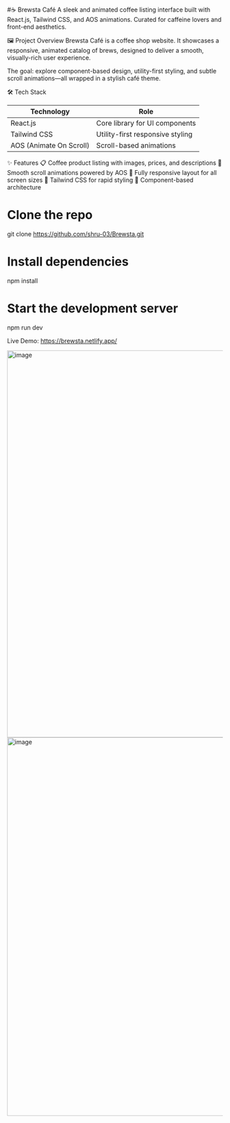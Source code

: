 #☕ Brewsta Café
A sleek and animated coffee listing interface built with React.js, Tailwind CSS, and AOS animations. Curated for caffeine lovers and front-end aesthetics.

🖼️ Project Overview
Brewsta Café is a coffee shop website. It showcases a responsive, animated catalog of brews, designed to deliver a smooth, visually-rich user experience.

The goal: explore component-based design, utility-first styling, and subtle scroll animations—all wrapped in a stylish café theme.



🛠 Tech Stack

| Technology              | Role                             |
| ----------------------- | -------------------------------- |
| React.js                | Core library for UI components   |
| Tailwind CSS            | Utility-first responsive styling |
| AOS (Animate On Scroll) | Scroll-based animations          |



✨ Features
📋 Coffee product listing with images, prices, and descriptions
🔄 Smooth scroll animations powered by AOS
📱 Fully responsive layout for all screen sizes
🎨 Tailwind CSS for rapid styling
🧩 Component-based architecture


# Clone the repo
git clone https://github.com/shru-03/Brewsta.git

# Install dependencies
npm install

# Start the development server
npm run dev

Live Demo: https://brewsta.netlify.app/

<img width="1892" height="902" alt="image" src="https://github.com/user-attachments/assets/619f0753-c7c9-454d-9db3-856304e0ca25" />

<img width="1822" height="882" alt="image" src="https://github.com/user-attachments/assets/0af0658b-8c8b-4215-ab17-25168e2d0d13" />



